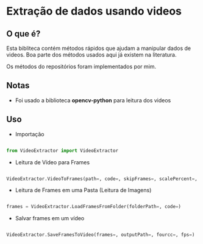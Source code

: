 # Extração de dados usando videos

## O que é?

Esta bibliteca contém métodos rápidos que ajudam a manipular dados de videos. Boa parte dos métodos usados aqui já existem na literatura.

Os métodos do repositórios foram implementados por mim.

## Notas
 - Foi usado a biblioteca **opencv-python** para leitura dos videos

## Uso

* Importação

```python

from VideoExtractor import VideoExtractor

```

* Leitura de Vídeo para Frames

```python

VideoExtractor.VideoToFrames(path=, code=, skipFrames=, scalePercent=, outputFolderPath=)

```

* Leitura de Frames em uma Pasta (Leitura de Imagens)

```python

frames = VideoExtractor.LoadFramesFromFolder(folderPath=, code=)

```

* Salvar frames em um vídeo

```python

VideoExtractor.SaveFramesToVideo(frames=, outputPath=, fourcc=, fps=)

```



